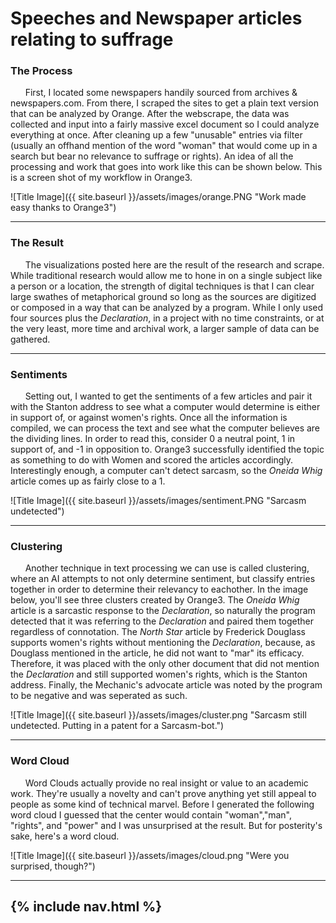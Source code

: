 # Speeches and Newspaper articles relating to suffrage
### The Process
&nbsp;&nbsp;&nbsp;&nbsp;&nbsp;&nbsp;First, I located some newspapers handily sourced from archives & newspapers.com. From there, I scraped the sites to get a plain text version that can be analyzed by Orange. After the webscrape, the data was collected and input into a fairly massive excel document so I could analyze everything at once. After cleaning up a few "unusable" entries via filter (usually an offhand mention of the word "woman" that would come up in a search but bear no relevance to suffrage or rights). An idea of all the processing and work that goes into work like this can be shown below. This is a screen shot of my workflow in Orange3.

![Title Image]({{ site.baseurl }}/assets/images/orange.PNG "Work made easy thanks to Orange3")

---

### The Result
&nbsp;&nbsp;&nbsp;&nbsp;&nbsp;&nbsp;The visualizations posted here are the result of the research and scrape. While traditional research would allow me to hone in on a single subject like a person or a location, the strength of digital techniques is that I can clear large swathes of metaphorical ground so long as the sources are digitized or composed in a way that can be analyzed by a program. While I only used four sources plus the *Declaration*, in a project with no time constraints, or at the very least, more time and archival work, a larger sample of data can be gathered.

---

### Sentiments
&nbsp;&nbsp;&nbsp;&nbsp;&nbsp;&nbsp;Setting out, I wanted to get the sentiments of a few articles and pair it with the Stanton address to see what a computer would determine is either in support of, or against women's rights. Once all the information is compiled, we can process the text and see what the computer believes are the dividing lines. In order to read this, consider 0 a neutral point, 1 in support of, and -1 in opposition to. Orange3 successfully identified the topic as something to do with Women and scored the articles accordingly. Interestingly enough, a computer can't detect sarcasm, so the *Oneida Whig* article comes up as fairly close to a 1.

![Title Image]({{ site.baseurl }}/assets/images/sentiment.PNG "Sarcasm undetected")

---

### Clustering
&nbsp;&nbsp;&nbsp;&nbsp;&nbsp;&nbsp;Another technique in text processing we can use is called clustering, where an AI attempts to not only determine sentiment, but classify entries together in order to determine their relevancy to eachother. In the image below, you'll see three clusters created by Orange3. The *Oneida Whig* article is a sarcastic response to the *Declaration*, so naturally the program detected that it was referring to the *Declaration* and paired them together regardless of connotation. The *North Star* article by Frederick Douglass supports women's rights without mentioning the *Declaration*, because, as Douglass mentioned in the article, he did not want to "mar" its efficacy. Therefore, it was placed with the only other document that did not mention the *Declaration* and still supported women's rights, which is the Stanton address. Finally, the Mechanic's advocate article was noted by the program to be negative and was seperated as such.

![Title Image]({{ site.baseurl }}/assets/images/cluster.png "Sarcasm still undetected. Putting in a patent for a Sarcasm-bot.")

---

### Word Cloud
&nbsp;&nbsp;&nbsp;&nbsp;&nbsp;&nbsp;Word Clouds actually provide no real insight or value to an academic work. They're usually a novelty and can't prove anything yet still appeal to people as some kind of technical marvel. Before I generated the following word cloud I guessed that the center would contain "woman","man", "rights", and "power" and I was unsurprised at the result. But for posterity's sake, here's a word cloud.

![Title Image]({{ site.baseurl }}/assets/images/cloud.png "Were you surprised, though?")




---
{% include nav.html %}
---
